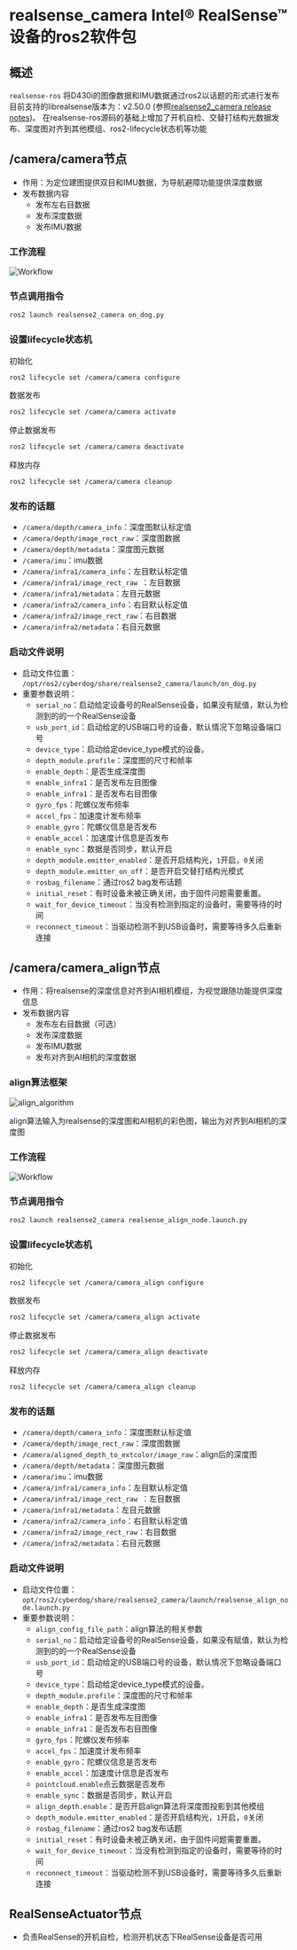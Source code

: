 # realsense_camera Intel® RealSense™设备的ros2软件包

## 概述
``realsense-ros`` 将D430i的图像数据和IMU数据通过ros2以话题的形式进行发布
目前支持的librealsense版本为：v2.50.0 (参照[realsense2_camera release notes](https://github.com/IntelRealSense/realsense-ros/releases))。
在realsense-ros源码的基础上增加了开机自检、交替打结构光数据发布、深度图对齐到其他模组、ros2-lifecycle状态机等功能

## /camera/camera节点
 - 作用：为定位建图提供双目和IMU数据，为导航避障功能提供深度数据
 - 发布数据内容
   - 发布左右目数据
   - 发布深度数据
   - 发布IMU数据

### 工作流程
![Workflow](./image/realsense-ros/lifecycle.png)


### 节点调用指令
```bash
ros2 launch realsense2_camera on_dog.py
```
### 设置lifecycle状态机
初始化
```bash
ros2 lifecycle set /camera/camera configure
```
数据发布
```bash
ros2 lifecycle set /camera/camera activate
```
停止数据发布
```bash
ros2 lifecycle set /camera/camera deactivate
```
释放内存
```bash
ros2 lifecycle set /camera/camera cleanup
```

### 发布的话题
- ``/camera/depth/camera_info``：深度图默认标定值
- ``/camera/depth/image_rect_raw``：深度图数据
- ``/camera/depth/metadata``：深度图元数据
- ``/camera/imu``：imu数据
- ``/camera/infra1/camera_info``：左目默认标定值
- ``/camera/infra1/image_rect_raw ``：左目数据
- ``/camera/infra1/metadata``：左目元数据
- ``/camera/infra2/camera_info``：右目默认标定值
- ``/camera/infra2/image_rect_raw``：右目数据
- ``/camera/infra2/metadata``：右目元数据

### 启动文件说明
- 启动文件位置： ``/opt/ros2/cyberdog/share/realsense2_camera/launch/on_dog.py``
- 重要参数说明：
  - ``serial_no``：启动给定设备号的RealSense设备，如果没有赋值，默认为检测到的的一个RealSense设备
  - ``usb_port_id``：启动给定的USB端口号的设备，默认情况下忽略设备端口号
  - ``device_type``：启动给定device_type模式的设备。
  - ``depth_module.profile``：深度图的尺寸和帧率
  - ``enable_depth``：是否生成深度图
  - ``enable_infra1``：是否发布左目图像
  - ``enable_infra1``：是否发布右目图像
  - ``gyro_fps``：陀螺仪发布频率
  - ``accel_fps``：加速度计发布频率
  - ``enable_gyro``：陀螺仪信息是否发布
  - ``enable_accel``：加速度计信息是否发布
  - ``enable_sync``：数据是否同步，默认开启
  - ``depth_module.emitter_enabled``：是否开启结构光，``1``开启，``0``关闭
  - ``depth_module.emitter_on_off``：是否开启交替打结构光模式
  - ``rosbag_filename``：通过ros2 bag发布话题
  - ``initial_reset``：有时设备未被正确关闭，由于固件问题需要重置。
  - ``wait_for_device_timeout``：当没有检测到指定的设备时，需要等待的时间
  - ``reconnect_timeout``：当驱动检测不到USB设备时，需要等待多久后重新连接


## /camera/camera_align节点
 - 作用：将realsense的深度信息对齐到AI相机模组，为视觉跟随功能提供深度信息
 - 发布数据内容
   - 发布左右目数据（可选）
   - 发布深度数据
   - 发布IMU数据
   - 发布对齐到AI相机的深度数据

### align算法框架

![align_algorithm](./image/realsense-ros/align_algorithm.png)

align算法输入为realsense的深度图和AI相机的彩色图，输出为对齐到AI相机的深度图


### 工作流程
![Workflow](./image/realsense-ros/lifecycle.png)

### 节点调用指令
```bash
ros2 launch realsense2_camera realsense_align_node.launch.py
```
### 设置lifecycle状态机
初始化
```bash
ros2 lifecycle set /camera/camera_align configure
```
数据发布
```bash
ros2 lifecycle set /camera/camera_align activate
```
停止数据发布
```bash
ros2 lifecycle set /camera/camera_align deactivate
```
释放内存
```bash
ros2 lifecycle set /camera/camera_align cleanup
```

### 发布的话题
- ``/camera/depth/camera_info``：深度图默认标定值
- ``/camera/depth/image_rect_raw``：深度图数据
- ``/camera/aligned_depth_to_extcolor/image_raw``：align后的深度图
- ``/camera/depth/metadata``：深度图元数据
- ``/camera/imu``：imu数据
- ``/camera/infra1/camera_info``：左目默认标定值
- ``/camera/infra1/image_rect_raw ``：左目数据
- ``/camera/infra1/metadata``：左目元数据
- ``/camera/infra2/camera_info``：右目默认标定值
- ``/camera/infra2/image_rect_raw``：右目数据
- ``/camera/infra2/metadata``：右目元数据

### 启动文件说明
- 启动文件位置： ``opt/ros2/cyberdog/share/realsense2_camera/launch/realsense_align_node.launch.py``
- 重要参数说明：
  - ``align_config_file_path``：align算法的相关参数
  - ``serial_no``：启动给定设备号的RealSense设备，如果没有赋值，默认为检测到的的一个RealSense设备
  - ``usb_port_id``：启动给定的USB端口号的设备，默认情况下忽略设备端口号
  - ``device_type``：启动给定device_type模式的设备。
  - ``depth_module.profile``：深度图的尺寸和帧率
  - ``enable_depth``：是否生成深度图
  - ``enable_infra1``：是否发布左目图像
  - ``enable_infra1``：是否发布右目图像
  - ``gyro_fps``：陀螺仪发布频率
  - ``accel_fps``：加速度计发布频率
  - ``enable_gyro``：陀螺仪信息是否发布
  - ``enable_accel``：加速度计信息是否发布
  - ``pointcloud.enable``点云数据是否发布
  - ``enable_sync``：数据是否同步，默认开启
  - ``align_depth.enable``：是否开启align算法将深度图投影到其他模组
  - ``depth_module.emitter_enabled``：是否开启结构光，``1``开启，``0``关闭
  - ``rosbag_filename``：通过ros2 bag发布话题
  - ``initial_reset``：有时设备未被正确关闭，由于固件问题需要重置。
  - ``wait_for_device_timeout``：当没有检测到指定的设备时，需要等待的时间
  - ``reconnect_timeout``：当驱动检测不到USB设备时，需要等待多久后重新连接

## RealSenseActuator节点
- 负责RealSense的开机自检，检测开机状态下RealSense设备是否可用